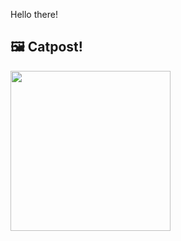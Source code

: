 Hello there!



## 🖼️ Catpost!

<sub>
    <img src="https://cdn2.thecatapi.com/images/d5m.jpg" height="256">
</sub>

